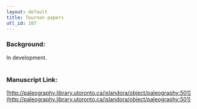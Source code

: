 ```yaml
---
layout: default
title: Tournon papers
utl_id: 107
---
```




### Background:

In development.<br><br>


### Manuscript Link:

[http://paleography.library.utoronto.ca/islandora/object/paleography:501](http://paleography.library.utoronto.ca/islandora/object/paleography:501)